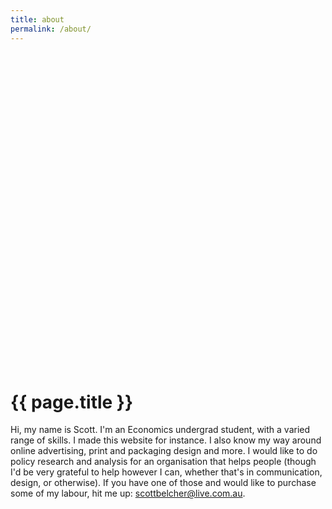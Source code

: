 ```yaml
---
title: about
permalink: /about/
---
```


<svg version="1.1" id="Layer_1" xmlns="http://www.w3.org/2000/svg" xmlns:xlink="http://www.w3.org/1999/xlink" x="0px" y="0px"
	 viewBox="0 0 640 640" style="enable-background:new 0 0 640 640;" xml:space="preserve">
<style type="text/css">
	.st0{stroke:#000000;stroke-width:0.5;stroke-linecap:round;stroke-linejoin:round;}
	.st1{fill:none;stroke:#000000;stroke-miterlimit:10;}
	.st2 {fill:#555555;}
	.st3{fill:none;stroke:#000000;stroke-width:2;stroke-linecap:round;stroke-linejoin:round;stroke-miterlimit:10;}
	.st4{fill:none;stroke:#000000;stroke-linecap:round;stroke-linejoin:round;stroke-miterlimit:10;}
	.st5{fill:#FFFFFF;}
	.st6{fill:none;stroke:#000000;stroke-width:3;stroke-linecap:round;stroke-linejoin:round;}
	.st7{fill:none;stroke:#000000;stroke-width:2;stroke-linecap:round;stroke-linejoin:round;}
</style>
<g>
	<g>
		<path d="M272.7,117.1c5.6,5.1,11.8,9.4,18.4,12.9c1.7,0.9,3.2-1.7,1.5-2.6c-6.4-3.4-12.4-7.6-17.8-12.4
			C273.4,113.7,271.2,115.8,272.7,117.1L272.7,117.1z"/>
	</g>
</g>
<g>
	<g>
		<path d="M275.6,129.5c5.7-2.4,10.5-6.7,13.3-12.2c0.4-0.7,0.2-1.6-0.5-2.1c-0.7-0.4-1.7-0.2-2.1,0.5c-2.4,4.8-6.5,8.8-11.5,10.8
			c-0.7,0.3-1.3,1-1,1.8C274,129.2,274.8,129.9,275.6,129.5L275.6,129.5z"/>
	</g>
</g>
<g>
	<g>
		<path d="M347.1,115.5c4,5.2,8.7,9.8,13.8,13.9c0.6,0.5,1.5,0.6,2.1,0c0.5-0.5,0.6-1.6,0-2.1c-5.1-4.1-9.7-8.8-13.8-13.9
			c-0.5-0.6-1.6-0.5-2.1,0C346.5,114,346.6,114.8,347.1,115.5L347.1,115.5z"/>
	</g>
</g>
<g>
	<g>
		<path d="M347.8,130.3c5.2-4.3,10.3-8.7,15.5-13c0.6-0.5,0.5-1.6,0-2.1c-0.6-0.6-1.5-0.5-2.1,0c-5.2,4.3-10.3,8.7-15.5,13
			c-0.6,0.5-0.5,1.6,0,2.1C346.3,130.9,347.1,130.8,347.8,130.3L347.8,130.3z"/>
	</g>
</g>
<g>
	<g>
		<path d="M314.9,131.6c4,3.4,6.4,8.6,8.3,13.4c1.4,3.5,2.5,7.1,3.5,10.7c0.7,2.5,1.5,6.4-0.2,8.6c-0.3,0.4-0.4,0.3-0.8,0.5
			c-1.1,0.4-2.1,0.8-3.2,1.1c-2.3,0.8-4.6,1.6-6.9,2.4c-1.8,0.6-1,3.5,0.8,2.9c2.2-0.8,4.4-1.6,6.7-2.3c1.6-0.6,3.5-0.9,4.9-1.9
			c2.5-1.8,2.7-5.7,2.4-8.5c-0.5-4.1-1.9-8.2-3.3-12.1c-1.2-3.4-2.6-6.7-4.3-9.8c-1.5-2.6-3.3-5.3-5.6-7.2
			C315.5,128.3,313.4,130.4,314.9,131.6L314.9,131.6z"/>
	</g>
</g>
<g>
	<path class="st0" d="M231.9,69.2c-1.2,0-1.3-0.2-4.2,1.5c-4,2.5-6.7,7.7-5.4,12.4l2.4,3.9c10.3,0.5,20.6,1.1,30.9,1.6
		c25.5,1.3,51,2.6,76.5,3.9c21,1.1,42.7,2.1,62.6-5.6c1.3-0.5,2.6-1.1,3.7-2.1c3.3-3.2,2.2-9,0.8-13.6c-0.5-1.7-1.1-3.5-2.3-4.8
		c0,0-1-2.7-7.2-1.4c-8-12.2-26-29.2-40.2-32.8c-5.7-1.4-11.5-2-17.3-2.5c-4.6-0.4-9.2-0.7-13.8-1c-13.9-0.7-27.9-0.3-41.4,3.1
		C259.1,36.5,240.8,53.3,231.9,69.2"/>
	<path class="st0" d="M294.8,76.8c-6,0.3-12.1,0.5-18-0.2"/>
	<path class="st0" d="M305.3,28.4c0.4-2.9-1.7-3.8-3.3-6.1s-2.8-5.8-1.1-8.1c0.7-0.9,1.7-1.4,2.6-1.8c3.5-1.4,7.2-2.2,10.9-2.1
		c1.4,0,2.8,0.2,4,1c2.1,1.5,2.5,4.6,2.4,7.3c-0.2,5.5,0.7,6.4-2.1,11"/>
</g>
<g>
	<g>
		<path d="M144,185.6c-2-1.4-3-3.7-4.1-5.7c-1.2-2.1-2.7-4-4.8-5.1c-2.4-1.3-5.2-1.6-7.9-1.7c-2.9-0.2-5.9-0.2-8.7,0.4
			c-11.8,2.2-16.8,15.5-13.9,26.2c3,10.9,13.3,17.9,24,19.8c2.9,0.5,5.9,0.8,8.9,0.7c2.6,0,5.9,0.1,8.3-1.2c2.7-1.4,2.9-4.7,3.2-7.4
			c0.4-3.2,0.6-6.4,0.6-9.6c0-2.5-0.5-4.8-2.7-6.4c-0.4-0.3-2-1.1-2.1-1.6c0-0.2-0.2,0.2,0-0.1c0.1-0.1,0.5-0.2,0.6-0.2
			c0.7-0.2,1.5-0.2,2.1-0.1c5.4,0.8,8.7,6.8,9.9,11.6c0.6,2.6,0.8,5.4,0.4,8c-0.4,2.7-1.3,5.5-3.5,7.2c-2.5,2-5.6,3.4-8.4,5
			c-2.9,1.6-5.7,3.3-8.6,4.9c-2.4,1.4-5.1,2.8-6.9,5c-1.9,2.3-3,5.1-3.5,7.9c-0.5,3-0.5,6-0.5,9c0,3.4,0,6.8,0,10.2
			c0,6.6,0.1,13.2,0.4,19.8c0.3,6.4,1.1,12.8,3,19c1.9,5.9,4.7,11.5,7.6,16.9c2.7,5,5.3,10.5,9.5,14.5c4.2,4,9.8,6.1,15.2,8.1
			c5.7,2.1,11.8,3.8,18,3.7c2.9-0.1,5.8-0.6,8.6-1.6c1.8-0.7,1-3.6-0.8-2.9c-5.6,2.1-11.6,1.7-17.3,0.3c-5.6-1.4-11.4-3.4-16.5-6.1
			c-2.5-1.3-4.6-3-6.5-5.1c-1.8-2.1-3.2-4.5-4.5-6.9c-2.9-5.1-5.8-10.3-8.1-15.7c-2.5-5.8-4-11.8-4.7-18c-0.7-6.2-0.7-12.5-0.8-18.8
			c-0.1-6.4-0.1-12.8-0.1-19.2c0-5.8,0.6-11.9,5.9-15.4c2.5-1.7,5.2-3,7.8-4.5c2.9-1.6,5.7-3.3,8.6-4.9c2.3-1.3,4.8-2.6,6.4-4.7
			c1.6-2.2,2.3-5,2.7-7.6c0.7-5.2-0.4-10.6-3.1-15.1c-2.5-4.2-7-8.1-12.2-7.4c-2.1,0.3-4.6,1.8-3.7,4.3c0.8,2.1,3.4,2.4,4.3,4.3
			c0.4,1,0.4,2.2,0.4,3.3c0,1.7-0.1,3.4-0.2,5c-0.1,1.5-0.3,3.1-0.5,4.6c-0.2,1.2-0.2,3.1-1.2,4c-0.9,0.8-2.4,0.8-3.4,0.9
			c-1.6,0.1-3.1,0.2-4.7,0.2c-2.8,0-5.7-0.3-8.5-0.9c-5.2-1.1-10.2-3.5-14.2-7.2c-3.9-3.6-6.6-8.5-7.1-13.8
			c-0.5-5.3,0.9-11.1,4.7-15c3.9-4.2,9.7-4.6,15.1-4.3c2.6,0.1,5.5,0.3,7.7,1.8c1.9,1.3,3,3.5,4.1,5.5c1.1,1.9,2.3,3.7,4.2,5
			C144,189.3,145.5,186.7,144,185.6L144,185.6z"/>
	</g>
</g>
<g>
	<g>
		<path d="M144.9,188.3c4.5-0.7,7.5-5.5,7-9.9c-0.5-5.1-4.5-8.9-9-10.8c-5.3-2.2-11.5-2.3-17.2-2.4c-5.6-0.1-11.3,0.4-16.5,2.5
			c-8.6,3.4-14.5,10.9-16.6,19.9c-1,4.4-1.1,8.9-0.4,13.3c0.8,5,2.9,9.4,5.4,13.8c1.6,2.7,3.1,5.4,4.2,8.3c1.1,2.8,1.8,5.8,2.4,8.8
			c1.1,5.9,1.7,11.9,2.2,17.8c1,12.2,1.3,24.5,2.2,36.8c0.9,11.9,2.5,23.9,6.2,35.4c3.3,10.6,8.4,21,17,28.2
			c8.1,6.7,18.2,10.5,28.6,12c12.4,1.8,25,0.3,37.2-1.8c3.1-0.5,6.3-1.1,9.4-1.7c1.9-0.4,1.1-3.2-0.8-2.9c-21.5,4.1-45.3,8.1-65.4-3
			c-4.4-2.4-8.3-5.5-11.6-9.3c-3.5-4-6.2-8.7-8.3-13.6c-4.5-10.2-6.8-21.5-8.2-32.5c-1.4-11.3-1.8-22.8-2.4-34.2
			c-0.6-11.3-1.2-22.9-3.6-34c-1.3-5.7-3.6-10.7-6.5-15.7c-2.4-4.1-4.3-8.2-5.1-12.9c-1.3-7.9,0.6-16.8,5.8-23
			c6.6-7.9,16.9-9.3,26.6-9c5.3,0.2,11.2,0.3,15.9,2.9c3.7,2.1,6.9,6.4,5,10.8c-0.8,1.8-2.3,3.1-4.3,3.4
			C142.2,185.7,143,188.6,144.9,188.3L144.9,188.3z"/>
	</g>
</g>
<g>
	<g>
		<path d="M482,353.5c22.5,2,45.2-9.7,57.8-28.2c7.2-10.6,11.5-24,8.9-36.8c-0.8-3.8-2-7.4-3.3-11.1c-1.2-3.6-2.4-7.2-3.6-10.8
			c-2.4-7.1-4.6-14.3-7.1-21.3c-2.2-6.3-5-12.3-9.4-17.4c-4.1-4.7-9.1-8.4-13.7-12.5c-3.8-3.4-7.7-7.2-9.5-12c-1.5-4-2-8.4-2-12.7
			c0-4.5,0.5-8.9,1.5-13.3c0.8-3.3,1.8-6.8,3.7-9.7c0.3-0.4,0.5-0.7,1-1.2c0.1-0.1,0.2-0.2,0.3-0.3c0.3-0.3-0.2,0.1,0.1-0.1
			c0.1-0.1,0.7-0.4,0.4-0.2c0.1,0,0.8-0.2,0.3-0.1c0.2-0.1,0.5,0,0.3,0c0.8,0.2,1.7,0.6,2.2,1.3c1,1.4-0.4,3.5-1,4.7
			c-1,1.9-2.3,3.8-2.6,6c-0.4,2.9-0.4,6.1-0.2,9c0.2,3.1,0.8,6.2,2.2,9c2.6,5,7.7,7.9,13.2,8.4c12.1,1.1,21-9.4,23.1-20.4
			c1-5.3,0.7-11.1-1.8-15.9c-1.2-2.3-3.1-4.4-5.4-5.7c-2.9-1.7-6.2-2.1-9.5-2.3c-2.5-0.1-5.1-0.3-7.6-1c-2-0.5-4.2-1.3-5.6-3
			c-0.6-0.8-1-1.7-1.1-2.6c0-0.3,0-0.5-0.1-0.8c0-0.1,0-0.2,0-0.4c0-0.5,0-0.1,0-0.1c-0.1,0,0.4-0.5-0.1,0.1
			c0.1-0.1,0.1-0.1-0.1,0.1c-0.6,0.6,0.2-0.3-0.4,0.2c0.1-0.1,0.4,0,0,0c0.6,0.1,1.3,0,1.9,0c5.7,0.4,11.5-0.1,17.1,1.1
			c2.2,0.4,4.3,1.1,6.2,2.2c1.4,0.8,2.8,1.7,4.2,2.6c4,2.4,8,5,11.1,8.5c1.6,1.8,3,3.9,3.6,6.2c0.8,3.1,0.9,6.3,0.6,9.4
			c-0.6,6.7-2.9,13.1-4.8,19.6c-2,6.9-3.2,13.7-2.8,20.9c0.4,7.7,1.8,15.3,2.8,22.9c1.1,7.7,2.1,15.5,3.2,23.2
			c1.1,7.7,2.1,15.5,3.2,23.2c1,7.5,2.6,15.2,2.1,22.9c-0.5,7-3.4,13.4-6.9,19.3c-3.5,5.9-7.5,11.6-11.5,17.2
			c-7.7,10.9-16.9,21.4-29.4,26.8c-6,2.6-12.5,3.7-19,2.9c-6.4-0.8-12.5-3.4-18-6.7c-5.6-3.3-10.8-7.3-16-11.3
			c-1.5-1.2-3.6,0.9-2.1,2.1c10.4,8.1,21.6,16.8,35.1,18.7c13.3,1.9,26.1-3.9,35.9-12.5c5.3-4.6,9.8-10,14-15.7
			c4.2-5.6,8.2-11.5,11.9-17.4c3.6-5.7,6.9-11.8,8.3-18.5c1.6-7.5,0.4-15.2-0.7-22.7c-2.2-15.6-4.3-31.3-6.5-46.9
			c-1.1-7.9-2.4-15.7-3.2-23.7c-0.4-3.9-0.6-7.8-0.2-11.7c0.3-3.5,1.1-6.9,2-10.2c1.8-6.5,4.1-12.9,5.1-19.6
			c0.9-5.8,0.9-12.5-2.4-17.6c-2.7-4.3-6.9-7.4-11.1-10.2c-3.2-2-6.4-4.3-9.9-5.7c-5.5-2.2-11.5-2.1-17.3-2.2
			c-2.1,0-4.2-0.3-6.2-0.3c-1.2,0-2.4,0.4-2.8,1.7c-0.4,1.5,0,3.4,0.6,4.8c0.9,2,2.6,3.5,4.5,4.4c2.3,1.1,4.8,1.7,7.3,2
			c2.9,0.4,5.9,0.3,8.8,0.9c12.8,2.5,11.9,19.2,6.8,28.1c-2.8,5-7.5,9-13.4,9.7c-5.4,0.7-11.2-1.3-14-6.2c-1.6-2.7-2.1-5.9-2.2-8.9
			c-0.1-1.5-0.1-2.9,0-4.4c0.1-1.3,0-2.8,0.4-4.1c1.1-3.6,5.5-7.8,3.2-11.8c-1.7-3-5.6-3.8-8.2-1.6c-2.4,2-3.6,5.4-4.6,8.3
			c-2.8,8.4-3.6,17.9-2,26.6c0.8,4.5,2.5,8.4,5.4,12c3.9,4.8,8.8,8.6,13.5,12.7c2.4,2.1,4.7,4.2,6.7,6.6c2.2,2.6,4,5.5,5.4,8.5
			c3.2,6.6,5.1,13.7,7.4,20.6c2.4,7.3,4.9,14.7,7.3,22c1.2,3.6,2.3,7.4,2.7,11.2c0.4,3.7,0.1,7.4-0.6,11.1
			c-4.5,23.1-24.6,41.2-47.3,45.9c-5.4,1.1-10.8,1.4-16.3,0.9C480,350.3,480.1,353.3,482,353.5L482,353.5z"/>
	</g>
</g>
<g>
	<path d="M437.4,529.8c-28.4,5.3-69.8,4.6-97.5-4.2c-2.7-0.9-5.5-1.8-8.4-2.1c-4.8-0.4-9.5,1.1-14.2,2.3c-25.6,6.7-53,4.4-77.3-6.7
		c-15.2-6.9-29.8-17.2-46.2-17.7c-8.3-0.3-18.5,1.1-22.9-6.7c10,7.8,15,21.4,23.8,30.8c6.9,7.3,15.8,11.7,24.6,15.8
		c11.7,5.3,23.6,10.2,35.5,15c10.7,4.4,21.5,8.7,32.7,10.8c22.3,4.2,45.1-0.6,67.1-6.4c41.5-10.9,83.2-25.7,117.4-53.9
		c5.7,7.8,10.6,16.4,14.6,25.5c1.7,3.9,3.2,8.3,2.1,12.4c-1.2,4.4-5.1,7.2-8.8,9.5c-9.7,6.3-19.3,12.5-29,18.8
		c-13.6,8.8-27.2,17.7-41.8,24.1c-31.3,13.9-66.1,16.5-99.7,12.1s-66.1-15.5-97.8-28.2c-24.1-9.6-48.7-20.6-66.4-41.1
		c-17.7-20.4-26.8-52.7-15-77.9c3.8-8.1,9.8-15.1,17.5-18.3c4.9-2,10.3-2.3,15.5-1.9c19.5,1.8,36.8,14.1,53.1,26
		c9,6.6,18.1,13.2,27.1,19.9c1.8,1.3,3.8,2.7,6,2.5c3.1-0.3,5.2-3.9,5.3-7.3c0.1-3.4-1.2-6.7-2.6-9.7l180.8,0.7
		c-1,4.7-5.2,8.8-4.1,13.5c0.6,2.8,3.1,4.7,5.7,5.3c2.6,0.6,5.2,0.1,7.8-0.4c13.5-2.6,27.1-5.2,40.6-7.9c6.8-1.3,13.6-2.6,20.5-1.8
		c6.8,0.8,13.7,4.1,17.7,10.2c3.1,4.7,4.2,10.6,4.8,16.4c0.8,7.1,1.1,14.3,0.8,21.4c-0.1,3.6-0.4,7.3-1.5,10.8
		c-1.7,5.5-5.1,10-8.7,14.2c-6.6,7.7-14,14.7-22.6,19.6c-6.2,3.6-13,6-19.7,8.4c-22.9,8.1-46.4,16.4-70.5,15.8"/>
</g>
<g>
	<path d="M359,590.8c-41.8-20.2-88.3-23.5-132.4-36.2c-14.8-4.3-30.4-10.4-39.3-24.3c-1.4-2.3-2.7-4.8-2.6-7.6
		c0.1-4.1,3.1-7.3,5.9-10.1c6.2-6.1,12.5-12.3,18.7-18.4c1.6-1.6,3.3-3.2,5.4-3.5c2.1-0.3,4.2,0.9,6.1,2.1
		c21,12.4,43.3,22.3,66.3,29.2c18,5.5,36.5,9.2,53.8,17c8.1,3.6,15.8,8.1,23.9,11.5c22.2,9.4,46.2,10.8,69.9,12.1"/>
</g>
<g id="XMLID_1_">
	<g>
		<path class="st5" d="M513.1,452.4c1.9,4.6,5,8.5,8.2,12.2c3.5,4,7.2,7.8,9.9,12.3l0.9,0.6c-1.3,1.8-2.6,3.5-3.8,5.3l-0.9-0.6
			c-1.3-2.2-2.9-4.1-4.6-6c-5.5-6.4-11-12.8-16.7-19c-0.1-0.3-0.2-0.7-0.3-1c-1-2.9-2.2-5.6-3.5-8.4c-3.4-7.1-7.9-13.7-13.2-19.5
			l-1-1.5c-3.3-0.6-6.1-3.7-9.3-2.9c-1.6,0.4-2.9,1.9-3.4,3.5c-0.5,1.6-0.5,3.4-0.2,5c-4.4-1.1-8.8-2.6-12.9-4.5
			c1.5-3,1.6-6.6,0.3-9.7l-0.1-0.7c-0.8-0.3-1.5-0.9-2.3-1.4c-0.8-0.5-1.7-0.8-2.5-0.4c-0.7,0.3-1,1.1-1.1,1.8
			c-0.1,0.7,0.1,1.5,0.2,2.2l-0.7,0.4c-1-1.9-1.4-4.1-1-6.2c0.6-2.6,2.9-4.9,5.5-5.1c1.5-0.1,3,0.3,4.5,0.8c2.6,0.9,5.2,1.9,7.8,2.9
			c7.8,3.1,15.5,6.7,22.8,10.9l0,0.1c3.6,2.8,6.9,5.8,10,9c1.4,1.5,2.8,3,3.7,4.8c1.7,3.5,1.6,7.6,2.8,11.3c0.4,1.2,0.9,2.3,1.6,3.4
			L513.1,452.4z"/>
		<path class="st2 theme-colour-background" d="M456.5,417.5c0.1-0.7,0.5-1.5,1.1-1.8c0.8-0.4,1.8-0.1,2.5,0.4c0.8,0.5,1.4,1.1,2.3,1.4l0.1,0.7
			c1.3,3.1,1.2,6.7-0.3,9.7l-3,1.4c-0.6-2.6-1.3-5.1-2.1-7.5l-0.2-0.2c-0.3-0.4-0.6-0.9-0.9-1.4l0.7-0.4
			C456.6,419,456.4,418.2,456.5,417.5z"/>
		<path class="st2 theme-colour-background" d="M481,449.5c-6.3-1.5-12.4-4.5-18.9-4.4l-0.2,0c-0.5-5.4-1.4-10.8-2.6-15.9l3-1.4c4.1,1.9,8.5,3.5,12.9,4.5
			c-0.3-1.7-0.3-3.4,0.2-5c0.5-1.6,1.8-3,3.4-3.5c3.2-0.8,6.1,2.3,9.3,2.9l1,1.5c5.3,5.8,9.8,12.4,13.2,19.5l-1.5,0.7
			c-1.8,0.9-3.5,2.1-5.5,2.7c-2.2,0.7-4.6,0.7-6.9,0.3c-2.3-0.4-4.5-1.2-6.7-2l-0.2,0C481.4,449.6,481.2,449.6,481,449.5z"/>
		<path class="st2 theme-colour-background" d="M461.9,445.2l0.2,0c6.5-0.1,12.5,2.9,18.9,4.4c2.1,7.2,2.1,13.9,2.2,21.7c0,0.5,0,0.9,0,1.4l-0.5,0
			c-5.7-3.7-12.2-6-18.9-7l-1.4-0.1C462.8,459,462.6,452,461.9,445.2z"/>
		<path class="st2 theme-colour-background" d="M462.4,465.6l1.4,0.1c6.7,0.9,13.2,3.3,18.9,7l0.5,0c0,1.1,0.1,2.2,0.2,3.3c0.1,1.6,0.3,3.1,0.6,4.7
			c0.8,5.2,2.1,10.4,3.4,15.5l1.2,0.8c-0.2,0.3-0.3,0.5-0.6,0.6c-0.3,0.1-0.7,0-1-0.1c-2.9-0.9-5.8-1.8-8.6-3
			c-1.8-0.8-3.6-1.9-5.6-2.3c-0.9-0.2-1.9-0.3-2.8-0.4c-0.7-0.1-1.4-0.2-2-0.4c-3.4-1-5.6-4.5-6.3-8c-0.7-3.5-0.1-7.1,0.3-10.7
			C462.1,470.4,462.3,468,462.4,465.6z"/>
		<path class="st5" d="M506.2,457.2c0.8,2.2,1.4,4.4,2.1,6.6c1,3.1,2.1,6.2,3.3,9.2l-1.4,0.5c-0.6,0.8-1.6,1.1-2.6,1.4
			c-7.2,1.7-14.9,1.8-22.2,0.2l-2,0.9c-0.1-1.1-0.2-2.2-0.2-3.3c0-0.5,0-0.9,0-1.4c-0.1-7.7-0.1-14.4-2.2-21.7
			c0.2,0,0.4,0.1,0.6,0.1l0.2,0c2.2,0.8,4.4,1.6,6.7,2c2.3,0.4,4.7,0.4,6.9-0.3c1.9-0.7,3.6-1.9,5.5-2.7l1.5-0.7
			c1.3,2.7,2.5,5.5,3.5,8.4C506,456.5,506.1,456.9,506.2,457.2z"/>
		<path class="st5" d="M488.6,497l-1.2-0.8c-1.3-5.1-2.6-10.3-3.4-15.5l1.8,0.5c1.9,0.7,4,1.1,6,1.6c2,0.5,4,1.3,5.5,2.6
			c0.7,0.6,1.3,1.4,2,2.1c1.1,1,2.4,1.9,3.4,2.9c1.3,1.4,2.2,3.2,2.3,5.2c0.1,1.5-0.3,3-0.7,4.4c-0.8,2.5-1.9,4.9-3.2,7.1l0,0.1
			c0.6,0,1.2,0.1,1.8,0.2l-0.4,1.9l-20.9,28.1l-33.2-18.8l21.4-26.5l0-0.1c1,0.1,1.9,0.2,2.8,0.4c2,0.4,3.8,1.4,5.6,2.3
			c2.8,1.3,5.7,2.1,8.6,3c0.3,0.1,0.7,0.2,1,0.1C488.2,497.5,488.4,497.2,488.6,497z"/>
		<path class="st2 theme-colour-background" d="M483.4,475.9l2-0.9c7.3,1.6,14.9,1.6,22.2-0.2c1-0.2,2-0.5,2.6-1.4l1.4-0.5c2.5,6.5,5.4,12.8,8.6,18.9
			l-0.5,1.4c-3.2,1.1-5.4,3.9-7.2,6.8c-1.7,2.9-3.2,6-5.5,8.4c-0.8-0.4-1.7-0.6-2.6-0.8c-0.5-0.1-1.1-0.3-1.7-0.3
			c-0.6-0.1-1.2-0.2-1.8-0.2l0-0.1c1.3-2.2,2.4-4.6,3.2-7.1c0.4-1.4,0.8-2.9,0.7-4.4c-0.1-1.9-1-3.8-2.3-5.2c-1-1.1-2.3-1.9-3.4-2.9
			c-0.7-0.7-1.3-1.4-2-2.1c-1.5-1.4-3.5-2.1-5.5-2.6c-2-0.5-4-0.9-6-1.6l-1.8-0.5C483.8,479.1,483.6,477.5,483.4,475.9z"/>
		<path d="M513.1,452.4l0.6-0.4c1.1,1.8,2.5,3.4,4.2,4.6c1.4,1.1,3.1,1.9,4.5,2.9c2.2,1.5,4.2,3.4,6.1,5.3c1.9,1.9,3.8,3.7,5.7,5.6
			c0.5,0.5,1.1,1.1,1.1,1.9c0,0.6-0.4,1.1-0.7,1.6c-0.8,1.2-1.7,2.3-2.5,3.5l-0.9-0.6c-2.7-4.5-6.4-8.3-9.9-12.3
			C518.1,460.9,515,457,513.1,452.4z"/>
		<path d="M508.3,463.8c-0.7-2.2-1.4-4.4-2.1-6.6c5.6,6.3,11.2,12.6,16.7,19c1.6,1.9,3.3,3.8,4.6,6l0.9,0.6c-2.1,3-4.3,5.9-6.4,8.9
			l-1.7,0.2c-3.2-6.1-6.1-12.4-8.6-18.9C510.4,470,509.3,466.9,508.3,463.8z"/>
	</g>
	<g>
		<path class="st6" d="M507.1,508.4L507.1,508.4c2.3-2.4,3.8-5.5,5.5-8.4c1.7-2.9,4-5.7,7.2-6.8"/>
		<path class="st6" d="M520.2,491.9c-3.2-6.1-6.1-12.4-8.6-18.9c-1.2-3-2.3-6.1-3.3-9.2c-0.7-2.2-1.4-4.4-2.1-6.6
			c-0.1-0.3-0.2-0.7-0.3-1c-1-2.9-2.2-5.6-3.5-8.4c-3.4-7.1-7.9-13.7-13.2-19.5"/>
		<path class="st6" d="M521.9,491.7c2.1-3,4.3-5.9,6.4-8.9c1.3-1.8,2.6-3.5,3.8-5.3c0.8-1.2,1.7-2.3,2.5-3.5c0.3-0.5,0.7-1,0.7-1.6
			c0-0.7-0.6-1.3-1.1-1.9c-1.9-1.9-3.8-3.7-5.7-5.6c-1.9-1.9-3.9-3.8-6.1-5.3c-1.5-1-3.1-1.8-4.5-2.9c-1.7-1.3-3.1-2.8-4.2-4.6
			c-0.6-1.1-1.2-2.2-1.6-3.4c-1.2-3.7-1.1-7.8-2.8-11.3c-0.9-1.8-2.3-3.3-3.7-4.8c-3.1-3.3-6.4-6.3-10-9"/>
		<path class="st6" d="M488.1,426.8c-3.3-0.6-6.1-3.7-9.3-2.9c-1.6,0.4-2.9,1.9-3.4,3.5c-0.5,1.6-0.5,3.4-0.2,5
			c-4.4-1.1-8.8-2.6-12.9-4.5c1.5-3,1.6-6.6,0.3-9.7"/>
		<path class="st6" d="M462.4,417.5c-0.8-0.3-1.5-0.9-2.3-1.4c-0.8-0.5-1.7-0.8-2.5-0.4c-0.7,0.3-1,1.1-1.1,1.8
			c-0.1,0.7,0.1,1.5,0.2,2.2"/>
		<path class="st6" d="M497.2,424.2c-0.5-0.3-1-0.6-1.5-0.8c-7.4-4.1-15-7.8-22.8-10.9c-2.6-1-5.2-2-7.8-2.9c-1.4-0.5-2.9-1-4.5-0.8
			c-2.7,0.2-4.9,2.5-5.5,5.1c-0.5,2.1-0.1,4.3,1,6.2c0.2,0.5,0.6,1,0.9,1.4"/>
		<path class="st6" d="M488.7,496.8c0,0,0,0.1-0.1,0.1c-0.2,0.3-0.3,0.5-0.6,0.6c-0.3,0.1-0.7,0-1-0.1c-2.9-0.9-5.8-1.8-8.6-3
			c-1.8-0.8-3.6-1.9-5.6-2.3c-0.9-0.2-1.9-0.3-2.8-0.4c-0.7-0.1-1.4-0.2-2-0.4c-3.4-1-5.6-4.5-6.3-8c-0.7-3.5-0.1-7.1,0.3-10.7
			c0.3-2.3,0.5-4.7,0.6-7.1c0.4-6.6,0.2-13.6-0.5-20.4c-0.5-5.4-1.4-10.8-2.6-15.9c-0.6-2.6-1.3-5.1-2.1-7.5"/>
		<path class="st6" d="M487.4,496.2c-1.3-5.1-2.6-10.3-3.4-15.5c-0.2-1.6-0.4-3.1-0.6-4.7c-0.1-1.1-0.2-2.2-0.2-3.3
			c0-0.5,0-0.9,0-1.4c-0.1-7.7-0.1-14.4-2.2-21.7c-0.2-0.8-0.5-1.6-0.8-2.4"/>
		<path class="st6" d="M482.7,472.6c-5.7-3.7-12.2-6-18.9-7"/>
		<path class="st6" d="M485.5,475c7.3,1.6,14.9,1.6,22.2-0.2c1-0.2,2-0.5,2.6-1.4"/>
		<path class="st6" d="M481.8,449.6c2.2,0.8,4.4,1.6,6.7,2c2.3,0.4,4.7,0.4,6.9-0.3c1.9-0.7,3.6-1.9,5.5-2.7"/>
		<path class="st6" d="M481.6,449.7c-0.2,0-0.4-0.1-0.6-0.1c-6.3-1.5-12.4-4.5-18.9-4.4"/>
		<path class="st6" d="M476.6,463.4c-2.4-1.7-5.1-3.1-7.9-4"/>
		<path class="st6" d="M476.1,454.8c-2.6-1-5.3-1.7-8-2.2"/>
		<path class="st6" d="M531.3,476.9c-2.7-4.5-6.4-8.3-9.9-12.3c-3.3-3.7-6.4-7.6-8.2-12.2c-0.1-0.3-0.2-0.6-0.3-0.9"/>
		<path class="st6" d="M527.4,482.2c-1.3-2.2-2.9-4.1-4.6-6c-5.5-6.4-11-12.8-16.7-19c-0.4-0.4-0.8-0.9-1.2-1.3"/>
		<path class="st6" d="M489.7,460.2c0.3,2.3,0.5,4.6,0.8,6.9c0.1,0.6,0.2,1.3,0.5,1.8c0.7,1,2.2,1.1,3.2,0.5c1-0.6,1.6-1.8,1.7-3
			c0.2-1.2,0-2.4-0.1-3.5c-0.1-1.2-0.1-2.4,0.3-3.5c0.1-0.3,0.3-0.6,0.6-0.6c0.2,0,0.3,0.1,0.5,0.3c2.6,2.4,4.4,5.6,5.2,9"/>
		<path class="st6" d="M501.1,507c1.3-2.2,2.4-4.6,3.2-7.1c0.4-1.4,0.8-2.9,0.7-4.4c-0.1-1.9-1-3.8-2.3-5.2c-1-1.1-2.3-1.9-3.4-2.9
			c-0.7-0.7-1.3-1.4-2-2.1c-1.5-1.4-3.5-2.1-5.5-2.6c-2-0.5-4-0.9-6-1.6"/>
		<path class="st6" d="M507.1,508.4C507.1,508.4,507.1,508.4,507.1,508.4c-0.8-0.4-1.7-0.6-2.6-0.8c-0.5-0.1-1.1-0.3-1.7-0.3
			c-0.6-0.1-1.2-0.2-1.8-0.2c0,0,0,0-0.1,0"/>
		<polyline class="st7" points="502.5,509.2 481.6,537.2 448.4,518.5 469.9,491.9 		"/>
	</g>
</g>
<g id="XMLID_36_">
	<g>
		<path class="st5" d="M200.2,401.9c-1-2.5-3.7-4.5-6.7-4.4c-1.7,0-3.3,0.7-4.9,1.3c-2.9,1.2-5.7,2.5-8.4,3.8
			c-8.4,4-16.6,8.5-24.3,13.5l0.1,0.1c-3.7,3.2-7.1,6.6-10.2,10.2c-1.4,1.6-2.8,3.3-3.6,5.2c-1.6,3.7-1,7.8-2,11.6
			c-0.2,0.9-0.5,1.8-1,2.7l0.6,0.2c-1.5,5.1-4.7,9.7-8.2,14.1c-3.5,4.3-7.2,8.6-9.7,13.4l-0.9,0.7c1.6,1.6,3.2,3.2,4.8,4.8l0.9-0.8
			c1.2-2.3,2.8-4.4,4.4-6.5c5.5-7,11-14,16.6-20.9c0.1-0.3,0.2-0.7,0.3-1c0.8-3,1.8-5.9,3-8.7c3.1-7.5,7.4-14.5,12.7-20.9l0.9-1.6
			c3.6-1,6.4-4.4,10.1-4c1.9,0.2,3.4,1.5,4.2,3.1c0.8,1.5,0.9,3.3,0.8,5c4.8-1.6,9.5-3.6,13.9-6c-2-2.8-2.5-6.4-1.3-9.6l0.1-0.7
			c0.9-0.4,1.6-1.1,2.4-1.6c0.8-0.6,1.8-1,2.8-0.7c0.8,0.2,1.3,0.9,1.5,1.7c0.2,0.7,0,1.5-0.1,2.2l0.8,0.3
			C200.7,406.1,201,403.9,200.2,401.9z"/>
		<path class="st2 theme-colour-background" d="M199,405.6c-0.2-0.7-0.7-1.4-1.5-1.7c-0.9-0.3-2,0.2-2.8,0.7c-0.8,0.6-1.5,1.3-2.4,1.6l-0.1,0.7
			c-1.2,3.2-0.7,6.8,1.3,9.6l3.4,1c0.4-2.6,1-5.2,1.6-7.7l0.2-0.2c0.3-0.5,0.6-1,0.8-1.5l-0.8-0.3C199,407.1,199.1,406.3,199,405.6z
			"/>
		<path class="st2 theme-colour-background" d="M175,440.4c6.9-2.2,13.4-5.9,20.6-6.6l0.2,0c0-5.5,0.4-10.9,1.3-16.2l-3.4-1c-4.4,2.4-9.1,4.4-13.9,6
			c0.1-1.7,0-3.4-0.8-5c-0.8-1.5-2.3-2.8-4.2-3.1c-3.7-0.4-6.5,3-10.1,4l-0.9,1.6c-5.3,6.4-9.6,13.5-12.7,20.9l1.7,0.5
			c2.1,0.7,4.2,1.7,6.4,2.1c2.5,0.5,5.2,0.2,7.7-0.5c2.5-0.7,4.9-1.7,7.3-2.8l0.2,0C174.6,440.5,174.8,440.4,175,440.4z"/>
		<path class="st2 theme-colour-background" d="M195.8,433.8l-0.2,0c-7.3,0.7-13.7,4.4-20.6,6.6c-1.6,7.5-0.9,14.1-0.2,21.8c0,0.5,0.1,0.9,0.1,1.4l0.6-0.1
			c6-4.3,13-7.4,20.3-9.1l1.6-0.3C196.4,447.5,195.8,440.6,195.8,433.8z"/>
		<path class="st2 theme-colour-background" d="M195.9,479.5c2.6-1.8,4.1-4.8,4.4-7.8c0.4-3.6-0.6-7.1-1.5-10.6c-0.5-2.3-1-4.7-1.4-7.1l-1.6,0.3
			c-7.4,1.7-14.4,4.8-20.3,9.1l-0.6,0.1c0.1,0.6,0.1,1.2,0.1,1.8c0.1,2.1,0,4.2-0.1,6.4c-0.3,5.3-1.2,10.6-2.1,15.8l-1.3,1
			c0.2,0.2,0.4,0.4,0.8,0.5c0.4,0.1,0.8-0.1,1.2-0.2c3.1-1.2,6.3-2.4,9.2-4c2-1.1,3.9-2.3,6-2.9c1.8-0.5,3.7-0.6,5.4-1.3
			C194.7,480.3,195.3,479.9,195.9,479.5z"/>
		<path class="st5" d="M147.7,450.9c-0.6,2.3-1.1,4.6-1.7,6.8c-0.8,3.2-1.7,6.4-2.7,9.5l1.6,0.3c0.7,0.7,1.9,0.9,3,1
			c8.3,0.9,16.8,0,24.7-2.5l2.3-0.9c0-0.6-0.1-1.2-0.1-1.8c0-0.5-0.1-0.9-0.1-1.4c-0.7-7.7-1.4-14.3,0.2-21.8
			c-0.2,0.1-0.4,0.1-0.7,0.2l-0.2,0c-2.4,1-4.7,2.1-7.3,2.8c-2.5,0.7-5.2,1-7.7,0.5c-2.2-0.4-4.2-1.4-6.4-2.1l-1.7-0.5
			c-1.2,2.9-2.2,5.8-3,8.7C147.9,450.3,147.8,450.6,147.7,450.9z"/>
		<path class="st5" d="M171.5,488.4l1.3-1c0.9-5.2,1.8-10.5,2.1-15.8l-1.9,0.6c-2.1,1-4.3,1.5-6.5,2.3c-2.2,0.7-4.3,1.7-5.9,3.3
			c-0.7,0.7-1.3,1.5-2,2.3c-1.1,1.2-2.4,2.1-3.5,3.3c-1.3,1.5-2.1,3.5-2.1,5.4c0,1.5,0.6,2.9,1.3,4.3c1.1,2.4,2.6,4.6,4.3,6.7l0,0.1
			c0,0,0,0,0,0l0.1,0.5l28.6,22.7l32.6-26l-24.2-17.6c-0.5,0.4-1.1,0.7-1.8,0.9c-1.7,0.7-3.6,0.8-5.4,1.3c-2.2,0.6-4.1,1.9-6,2.9
			c-2.9,1.6-6.1,2.8-9.2,4c-0.4,0.1-0.8,0.3-1.2,0.2C172,488.9,171.7,488.7,171.5,488.4z"/>
		<path class="st2 theme-colour-background" d="M175,465.3l-2.3,0.9c-7.9,2.5-16.5,3.3-24.7,2.5c-1.1-0.1-2.3-0.3-3-1l-1.6-0.3c-2.1,6.7-4.6,13.3-7.6,19.8
			l0.6,1.3c3.7,0.7,6.5,3.2,8.7,5.9c2.2,2.6,4.1,5.6,7,7.7c0.9-0.5,1.8-0.8,2.8-1.1c1.2-0.4,2.5-0.8,3.8-0.9l0-0.1
			c-1.7-2.1-3.2-4.3-4.3-6.7c-0.6-1.4-1.2-2.8-1.3-4.3c-0.1-1.9,0.7-3.9,2.1-5.4c1-1.2,2.4-2.2,3.5-3.3c0.7-0.8,1.3-1.6,2-2.3
			c1.6-1.6,3.7-2.5,5.9-3.3c2.2-0.7,4.4-1.3,6.5-2.3l1.9-0.6C175.1,469.6,175.1,467.4,175,465.3z"/>
		<path d="M139.8,446.1l-0.6-0.2c-1,2.3-2.6,4.3-4.6,6c-1.5,1.3-3.2,2.3-4.8,3.4c-2.3,1.8-4.3,3.9-6.3,6c-1.9,2.1-3.8,4.2-5.7,6.2
			c-0.5,0.6-1.1,1.2-1,2c0.1,0.6,0.5,1.1,1,1.5c1.1,1.1,2.1,2.1,3.2,3.2l0.9-0.7c2.6-4.8,6.3-9,9.7-13.4
			C135,455.8,138.3,451.2,139.8,446.1z"/>
		<path d="M146,457.8c0.6-2.3,1.1-4.6,1.7-6.8c-5.6,6.9-11.2,13.9-16.6,20.9c-1.6,2.1-3.2,4.2-4.4,6.5l-0.9,0.8
			c2.7,2.7,5.4,5.4,8.1,8l1.9,0c3-6.5,5.5-13.1,7.6-19.8C144.4,464.1,145.3,461,146,457.8z"/>
	</g>
	<g>
		<path class="st6" d="M152.1,502C152.1,502,152.1,502,152.1,502c-2.9-2.1-4.8-5-7-7.7c-2.2-2.7-5-5.2-8.7-5.9"/>
		<path class="st6" d="M135.8,487.1c3-6.5,5.5-13.1,7.6-19.8c1-3.1,1.9-6.3,2.7-9.5c0.6-2.3,1.1-4.6,1.7-6.8c0.1-0.3,0.2-0.7,0.3-1
			c0.8-3,1.8-5.9,3-8.7c3.1-7.5,7.4-14.5,12.7-20.9"/>
		<path class="st6" d="M133.8,487.1c-2.7-2.7-5.4-5.4-8.1-8c-1.6-1.6-3.2-3.2-4.8-4.8c-1.1-1.1-2.1-2.1-3.2-3.2
			c-0.4-0.4-0.9-0.9-1-1.5c-0.1-0.7,0.5-1.4,1-2c1.9-2.1,3.8-4.2,5.7-6.2c1.9-2.1,3.9-4.2,6.3-6c1.5-1.2,3.3-2.2,4.8-3.4
			c2-1.7,3.6-3.7,4.6-6c0.4-0.9,0.7-1.8,1-2.7c1-3.8,0.4-7.9,2-11.6c0.8-1.9,2.2-3.6,3.6-5.2c3.1-3.6,6.5-7,10.2-10.2"/>
		<path class="st6" d="M164.7,418.6c3.6-1,6.4-4.4,10.1-4c1.9,0.2,3.4,1.5,4.2,3.1c0.8,1.5,0.9,3.3,0.8,5c4.8-1.6,9.5-3.6,13.9-6
			c-2-2.8-2.5-6.4-1.3-9.6"/>
		<path class="st6" d="M192.4,406.3c0.9-0.4,1.6-1.1,2.4-1.6c0.8-0.6,1.8-1,2.8-0.7c0.8,0.2,1.3,0.9,1.5,1.7c0.2,0.7,0,1.5-0.1,2.2"
			/>
		<path class="st6" d="M154.2,417.1c0.5-0.3,1-0.7,1.6-1c7.8-5,15.9-9.5,24.3-13.5c2.8-1.3,5.6-2.6,8.4-3.8c1.5-0.7,3.2-1.3,4.9-1.3
			c3-0.1,5.8,1.9,6.7,4.4c0.8,2,0.5,4.3-0.4,6.3c-0.2,0.5-0.5,1-0.8,1.5"/>
		<path class="st6" d="M171.4,488.3c0,0,0.1,0.1,0.1,0.1c0.2,0.2,0.4,0.4,0.8,0.5c0.4,0.1,0.8-0.1,1.2-0.2c3.1-1.2,6.3-2.4,9.2-4
			c2-1.1,3.9-2.3,6-2.9c1.8-0.5,3.7-0.6,5.4-1.3c0.6-0.2,1.2-0.6,1.8-0.9c2.6-1.8,4.1-4.8,4.4-7.8c0.4-3.6-0.6-7.1-1.5-10.6
			c-0.5-2.3-1-4.7-1.4-7.1c-1.1-6.5-1.7-13.4-1.6-20.3c0-5.5,0.4-10.9,1.3-16.2c0.4-2.6,1-5.2,1.6-7.7"/>
		<path class="st6" d="M172.8,487.5c0.9-5.2,1.8-10.5,2.1-15.8c0.1-2.1,0.2-4.2,0.1-6.4c0-0.6-0.1-1.2-0.1-1.8
			c0-0.5-0.1-0.9-0.1-1.4c-0.7-7.7-1.4-14.3,0.2-21.8c0.2-0.8,0.4-1.7,0.6-2.5"/>
		<path class="st6" d="M175.5,463.5c6-4.3,13-7.4,20.3-9.1"/>
		<path class="st6" d="M172.7,466.2c-7.9,2.5-16.5,3.3-24.7,2.5c-1.1-0.1-2.3-0.3-3-1"/>
		<path class="st6" d="M174.1,440.6c-2.4,1-4.7,2.1-7.3,2.8c-2.5,0.7-5.2,1-7.7,0.5c-2.2-0.4-4.2-1.4-6.4-2.1"/>
		<path class="st6" d="M174.4,440.6c0.2-0.1,0.4-0.1,0.7-0.2c6.9-2.2,13.4-5.9,20.6-6.6"/>
		<path class="st6" d="M181.3,453.6c2.5-2,5.3-3.6,8.4-4.9"/>
		<path class="st6" d="M181,445c2.8-1.3,5.7-2.3,8.7-3.1"/>
		<path class="st6" d="M121.8,473.5c2.6-4.8,6.3-9,9.7-13.4c3.5-4.3,6.8-8.9,8.2-14.1"/>
		<path class="st6" d="M126.7,478.3c1.2-2.3,2.8-4.4,4.4-6.5c5.5-7,11-14,16.6-20.9c0.4-0.5,0.8-1,1.2-1.5"/>
		<path class="st6" d="M166.5,451.9c-0.1,2.3-0.1,4.7-0.2,7c0,0.6,0,1.3-0.4,1.9c-0.7,1-2.3,1.3-3.5,0.8c-1.2-0.5-1.9-1.6-2.3-2.7
			c-0.3-1.1-0.3-2.3-0.3-3.5c0-1.2-0.1-2.4-0.7-3.5c-0.1-0.3-0.4-0.6-0.8-0.5c-0.2,0-0.3,0.2-0.5,0.3c-2.6,2.7-4.3,6.1-4.9,9.6"/>
		<path class="st6" d="M158.7,499.9c-1.7-2.1-3.2-4.3-4.3-6.7c-0.6-1.4-1.2-2.8-1.3-4.3c-0.1-1.9,0.7-3.9,2.1-5.4
			c1-1.2,2.4-2.2,3.5-3.3c0.7-0.8,1.3-1.6,2-2.3c1.6-1.6,3.7-2.5,5.9-3.3c2.2-0.7,4.4-1.3,6.5-2.3"/>
		<path class="st6" d="M152.1,502C152.1,502,152.1,502,152.1,502c0.9-0.5,1.8-0.8,2.8-1.1c1.2-0.4,2.5-0.8,3.8-0.9c0,0,0,0,0,0
			c0,0,0,0,0.1,0"/>
		<polyline class="st7" points="158.8,500.4 187.4,523.1 220,497.1 195.9,479.5 191.1,476.1 		"/>
	</g>
</g>
<g>
	<path d="M208.7,518.9c1.8-1.6,3.6-3.1,5.4-4.7c1.6-1.4,3.3-2.9,5.4-3.5c2.1-0.6,4.6-0.1,5.7,1.7c1.3,2.1,0.2,4.9-1.1,7.1
		c-8.2,14.2-21.2,25-34.8,34.1c-1.2,0.8-2.4,1.6-3.8,1.6c-2.8,0.1-4.7-2.7-5.8-5.2c-0.9-2-1.6-4.4-0.7-6.4c1.4-3,5.4-3.5,7.9-5.6
		c1.3-1.1,2.2-2.6,3.2-4c2-2.6,4.6-4.7,7.2-6.8c3.7-3,7.4-5.9,11.2-8.9"/>
</g>
<g>
	<path d="M449.9,507.5c-2.8-0.4-5.5-3.1-8.2-2c-2.3,0.9-2.8,4.1-1.9,6.4c1.4,3.7,5,6.1,8.5,8.2c12.3,7.5,24.8,15,38.4,19.6
		c1.5,0.5,3.1,1,4.6,0.5c3-0.9,3.9-4.5,4.4-7.6c0.2-1.3,0.4-2.7-0.1-4c-0.7-1.8-2.8-2.8-4.6-3.5c-2.6-1.1-5.3-2.2-7.9-3.3"/>
</g>
<g>
	<g>
		<path d="M230.4,86c-8.7,9.9-11.1,23.1-11.9,35.8c-0.4,7-1,14.4,0.2,21.3c1.1,6.9,4.7,13.5,7.6,19.8c5.4,11.7,11.2,23.3,18.9,33.7
			c3.8,5.1,8,9.9,12.8,14c4.9,4.2,10.3,7.5,15.9,10.6c5.7,3.1,11.5,6.4,15.5,11.7c2.1,2.8,3.9,5.9,6.6,8.3c2.3,2,4.9,3.5,7.7,4.7
			c3,1.2,6.2,2,9.3,2.6c3.3,0.6,6.7,1.2,10.1,1.5c3.9,0.3,7.6-0.1,11.2-1.7c3.5-1.5,6.6-3.7,9.8-5.7c6.7-4.3,13.4-8.6,20.1-13
			c5.9-3.8,11.8-7.8,16.5-13.1c4.7-5.3,7.9-11.7,10.6-18.2c3-7.1,5.8-14.3,8.1-21.6c8.6-27.2,7.4-57.3-3.5-83.7
			c-1.3-3.2-2.8-6.3-4.3-9.4c-0.9-1.7-3.5-0.2-2.6,1.5c12.6,24.4,16.3,53.2,10.4,80c-1.6,7.2-3.9,14.2-6.6,21.1
			c-2.5,6.6-5.1,13.4-8.5,19.7c-3.4,6.1-7.9,11.2-13.4,15.4c-5.9,4.4-12.2,8.2-18.4,12.2c-3.2,2-6.4,4.1-9.6,6.1
			c-3.1,2-6.1,4.1-9.4,5.6c-3.5,1.6-7.1,1.9-10.9,1.6c-3.3-0.3-6.7-0.9-10-1.5c-5.9-1.2-11.9-3.1-16-7.7c-2.3-2.6-4-5.6-6.2-8.2
			c-2.1-2.4-4.5-4.4-7.1-6.1c-5.2-3.5-10.9-6.1-16.1-9.5c-5.1-3.4-9.8-7.5-13.9-12.1c-8.3-9.2-14.5-20-20-31.1
			c-2.8-5.6-5.3-11.2-7.9-16.9c-1.5-3.4-2.9-6.8-3.6-10.5c-0.7-3.8-0.7-7.6-0.6-11.4c0.3-12.2,0.7-25.3,6.4-36.4
			c1.4-2.6,3-5.1,4.9-7.3C233.8,86.7,231.7,84.6,230.4,86L230.4,86z"/>
	</g>
</g>
<g>
	<path class="st2 theme-colour-background" d="M283.7,225.1c-20.5-6.9-45-0.2-59.1,16.2c-18.7,21.7-18.8,55.6-39.5,75.3c-2,1.9-4.2,3.8-4.7,6.5
		c-0.4,2.7,1.1,5.3,2.7,7.5c5.6,8.4,11.4,17.1,19.7,22.8s20.1,7.7,28.5,2.1c5.4-3.6,8.7-9.5,11.7-15.2c3.9-7.3,7.8-14.7,11.7-22
		c6.4,4.8,5,14.6,2.9,22.3c-13,46.2-33.2,91.2-35,139.2c-0.1,2.8-0.1,5.8,1.7,7.9c1.8,2.2,4.9,2.6,7.7,3
		c62.9,7.9,126.5,15.9,189.5,8.9c3.2-0.4,6.7-0.8,9.2-2.9c3.2-2.7,4-7.3,4-11.5c0-11.2-4-21.9-6.9-32.7
		c-11.1-41.9-5.1-87.4-19.3-128.4c-1.3-3.8-1.8-9.5,2.1-10.3c1-0.2,2,0.1,2.9,0.4c9.9,3.5,8.4,17.7,10.8,28
		c2.4,10.3,6.3,25.9,16.1,29.6c10.4,3.9,26.5-9.6,34.6-17.3c6-5.7,6-4.5,11.2-11c5.2-6.5-6.7-24.2-6.7-24.2s-9.4-10.8-16.1-21.5
		s-8.8-16.3-18.2-27.9c-10.8-13.5-19.6-30.8-36.1-35.9c-8.1-2.5-16.9-1.6-25.2-2.9c-7.9-1.3-15.8-4.6-23.7-3.3
		c-6.1,1-11.4,4.7-16.7,8c-10.1,6.3-22.2,11.5-33.5,8.1c-12.8-3.9-20.7-17.8-33.6-21.7"/>
	<g>
		<path class="st2 theme-colour-background" d="M284,223.7c-16.5-5.5-35.3-2.6-49.7,7c-7.2,4.8-13,11.2-17.4,18.7c-4.4,7.3-7.5,15.3-10.4,23.2
			c-3,8.1-5.7,16.3-9.5,24.1c-1.8,3.8-3.8,7.4-6.2,10.8c-2.5,3.5-5.4,6.5-8.4,9.5c-1.5,1.5-3,3.2-3.5,5.3c-0.6,2.3,0.1,4.6,1.2,6.7
			c2.3,4.4,5.5,8.5,8.4,12.5c5.7,7.5,12.7,14.4,21.8,17.4c8.7,2.8,18.5,1.7,25.2-5c3.4-3.4,5.8-7.6,8-11.7
			c2.7-5.1,5.4-10.2,8.1-15.3c1.4-2.6,2.8-5.2,4.1-7.8c-0.8,0.1-1.6,0.2-2.4,0.3c5.8,4.6,4.5,13,2.9,19.2c-2.3,8.9-5.2,17.7-8,26.4
			c-5.7,17.7-11.8,35.4-16.8,53.3c-5,17.9-9,36.2-10.3,54.7c-0.3,4-1.1,8.7,0.2,12.7c1.1,3.6,4.2,5.4,7.8,6.1
			c4.6,0.9,9.4,1.2,14,1.8c5,0.6,10,1.2,15,1.9c39.7,4.8,79.7,8.8,119.8,8.2c10-0.2,20.1-0.6,30.1-1.4c4.9-0.4,9.8-0.8,14.7-1.4
			c3.7-0.5,7.5-1.4,10-4.5c2.4-2.9,3.1-6.7,3.2-10.4c0.1-4.6-0.5-9.2-1.4-13.6c-1.9-9.2-5.1-18.1-7.2-27.4
			c-8-36.1-4.9-73.8-14.1-109.7c-1.1-4.2-2.5-8.2-3.7-12.4c-0.6-1.9-1.7-6.8,1-7.7c1.5-0.5,3.4,0.6,4.6,1.4c1.2,0.8,2.1,1.9,2.8,3.1
			c1.5,2.6,2.2,5.7,2.7,8.6c0.5,3.3,0.8,6.6,1.3,9.9c0.5,3.1,1.2,6.2,2,9.2c1.6,6.3,3.6,12.8,7.3,18.3c3.4,4.9,8.3,8.6,14.5,8
			c6.7-0.6,12.8-4.4,18.1-8.3c5.5-4,10.2-8.7,15.3-13.1c1.7-1.5,3.5-2.9,5-4.6c1.9-2,4-4.1,4.5-6.9c0.9-5.1-1.6-10.6-3.8-15
			c-1.3-2.7-2.7-5.6-4.6-7.9c-3.6-4.5-7.3-8.9-10.7-13.5c-4.6-6.4-8.4-13.1-12.4-19.9c-4-6.7-8.7-12.6-13.3-18.8
			c-4.5-5.9-8.7-12.2-13.4-17.9c-4.5-5.4-9.7-10.3-16-13.5c-8.1-4-16.9-3.8-25.7-4.5c-4.8-0.4-9.4-1.5-14-2.6c-4.4-1.1-9-2-13.6-1.5
			c-8.6,0.9-15.4,6.7-22.8,10.8c-7.7,4.2-16.7,7.8-25.6,6.1c-7.4-1.4-13.3-6.4-18.8-11.2c-5.2-4.5-10.6-9-17.3-11.1
			c-1.8-0.6-2.6,2.3-0.8,2.9c14,4.4,21.7,19.8,36.6,22.4c8.5,1.4,17-1.2,24.6-5c3.8-1.9,7.4-4.2,11-6.5c3.7-2.3,7.6-4.4,11.9-5.2
			c4.5-0.8,9.1,0,13.5,1c4.5,1.1,9,2.2,13.7,2.7c8.8,0.9,17.8,0.2,25.9,4.2c13.1,6.5,20.6,20.2,29.2,31.4c4.6,6,9.1,11.9,12.9,18.4
			c3.9,6.7,7.8,13.4,12.3,19.6c3.4,4.7,6.9,9.4,10.8,13.7c0.3,0.4-0.3-0.5,0.1,0.1c0.3,0.5,0.6,1,0.9,1.5c1.1,1.9,2.2,3.8,3.2,5.8
			c1.1,2.3,2.2,4.7,2.9,7.2c0.6,2.1,1.1,4.6,0.3,6.7c-0.5,1.3-1.5,2.3-2.4,3.3c-0.8,1-1.7,1.9-2.7,2.8c-2,1.9-4.2,3.6-6.3,5.5
			c-4.8,4.5-9.8,8.9-15.4,12.5c-4.8,3-11.3,6.7-17.2,5.1c-5.9-1.6-9.3-8.1-11.4-13.3c-2.4-5.9-4.1-12.3-5.1-18.5
			c-1-6.2-1-12.8-3.6-18.6c-1.1-2.5-2.8-4.7-5.1-6.2c-2.6-1.6-6.5-2.7-8.9-0.2c-2,2.1-1.8,5.5-1.3,8.2c0.3,1.8,1,3.4,1.6,5.1
			c0.7,2.3,1.4,4.6,2.1,6.9c2.4,8.8,4,17.7,5.2,26.7c2.4,18.1,3,36.3,4.8,54.5c0.9,9,2.1,18,3.8,26.8c1.8,9.1,4.7,17.8,7,26.7
			c1.2,4.6,2.1,9.3,2.3,14.1c0.2,3.7,0.1,7.9-2,11c-2.5,3.7-7.4,3.9-11.4,4.3c-4.8,0.5-9.6,0.9-14.4,1.3c-39.3,2.9-78.9,0.4-118-3.8
			c-9.8-1-19.6-2.2-29.5-3.4c-5-0.6-10-1.2-15-1.9c-4.5-0.6-9.2-0.8-13.5-1.8c-1.8-0.4-3.6-1.2-4.5-2.9c-0.9-1.8-0.8-4-0.8-6
			c0.2-4.5,0.5-9,1-13.4c1-9.1,2.5-18.2,4.5-27.1c4-18,9.5-35.5,15.2-53c2.9-8.8,5.8-17.5,8.5-26.3c1.4-4.5,2.8-9,4.1-13.5
			c1.1-3.7,2.2-7.4,2.9-11.3c1-6.3,0.8-13.7-4.6-17.9c-0.7-0.6-1.9-0.6-2.4,0.3c-2.6,4.9-5.2,9.8-7.8,14.8c-2.3,4.4-4.6,9-7.2,13.2
			c-2.3,3.8-5.2,7.4-9.2,9.5c-3.8,2.1-8.3,2.6-12.6,2c-9.3-1.2-16.8-7-22.6-13.9c-3-3.6-5.7-7.5-8.3-11.4c-1.3-1.9-2.8-3.9-3.5-6.1
			c-0.7-2.4,0.4-4.4,2-6.1c2.8-2.9,5.6-5.5,8-8.7c2.4-3.1,4.4-6.5,6.3-10c3.7-7.1,6.5-14.7,9.2-22.3c5.5-15.1,11.1-31.1,23.6-41.8
			c12.5-10.7,30.2-15.2,46.3-11.9c2,0.4,3.9,0.9,5.8,1.6C285.1,227.2,285.9,224.3,284,223.7L284,223.7z"/>
	</g>
</g>
<g>
	<g>
		<path d="M285.7,195.7c7.8,5.7,17.8,6.7,27.2,7.3c11,0.6,22.1,0.4,33.1-0.8c4.8-0.5,11.1-0.6,14.6-4.5c1.3-1.5-0.9-3.6-2.1-2.1
			c-2.8,3.2-8.3,3.2-12.2,3.6c-5.2,0.6-10.4,0.9-15.7,1.1c-5.2,0.2-10.5,0.1-15.7-0.1c-4.7-0.2-9.4-0.5-14-1.4
			c-4.9-1-9.6-2.6-13.7-5.6C285.7,192,284.2,194.6,285.7,195.7L285.7,195.7z"/>
	</g>
</g>
<g>
	<path class="st5" d="M554.8,199c2.2-6.9,4.2-13.9,4.9-21.1c0.7-7.2,0-14.6-3.1-21.2c-2.7-5.7-6.9-10.6-11.3-15.1
		c-3.2-3.3-6.5-6.6-10-9.5c-2.3-1.9-5.6-3.8-8.1-2.1c-0.9,0.6-1.5,1.6-1.8,2.7c-0.7,2.6,0.5,5.4,2.3,7.4c1.8,2,4.1,3.4,6.3,4.9
		c4.2,2.8,8.2,6.1,11.8,9.7c3.2,3.2,6.1,6.7,7.2,11.1c0.9,3.7,0.4,7.6-0.1,11.4"/>
	<g>
		<path d="M556.2,199.4c3.1-9.8,5.9-20,5-30.3c-0.4-5-1.6-9.8-3.9-14.3c-2.1-4.2-5.2-7.9-8.3-11.4c-3.5-3.8-7.1-7.5-10.9-10.9
			c-3-2.6-7.7-6.6-11.8-3.7c-3.9,2.8-2.7,8.4-0.1,11.7c2.9,3.8,7.7,5.9,11.4,8.8c4.2,3.2,8.5,7,11.5,11.4c1.5,2.2,2.6,4.6,2.9,7.3
			c0.3,2.9-0.1,5.9-0.5,8.8c-0.1,0.8,0.2,1.6,1,1.8c0.7,0.2,1.7-0.2,1.8-1c0.7-4.6,1.3-9.5-0.4-13.9c-1.5-4-4.3-7.2-7.2-10.2
			c-3.3-3.3-7-6.3-10.8-9c-3.4-2.4-8-4.6-9-9c-0.4-1.7,0.1-4.3,2.2-4.6c2-0.2,4,1.4,5.4,2.6c3.6,3.1,7,6.4,10.3,9.9
			c3.1,3.3,6.2,6.7,8.6,10.6c2.4,3.9,3.9,8.2,4.6,12.7c1.7,10.9-1.4,21.7-4.7,32C552.7,200.4,555.6,201.2,556.2,199.4L556.2,199.4z"
			/>
	</g>
</g>
<g>
	<path class="st5" d="M557.2,189.6c1.2-10.6-0.8-21.3-4.8-31.2c-1.6-3.9-3.5-7.8-6.2-11c-2.8-3.2-6.5-5.8-10.7-6.5
		c-0.6-0.1-1.3-0.2-1.9,0c-2.3,0.6-2.7,3.7-2.1,5.9c1.3,4.5,5,7.8,8.2,11.2c4.9,5.3,8.8,11.5,11.6,18.1"/>
	<g>
		<path d="M558.7,189.6c0.8-7.6,0-15.4-1.9-22.8c-1.9-7-4.6-14.5-9.3-20.1c-2.1-2.5-4.8-4.7-7.9-6c-2.6-1.1-6.4-2.3-8.6,0.1
			c-1.9,2.2-1.5,5.5-0.5,8c1.3,3.1,3.5,5.6,5.8,8.1c5.6,5.9,10.2,12.3,13.4,19.8c0.3,0.8,1,1.3,1.8,1c0.7-0.2,1.4-1.1,1-1.8
			c-2.5-6-5.8-11.5-9.9-16.5c-2-2.4-4.2-4.5-6.3-6.9c-1.7-2-3.7-4.7-3.7-7.4c0-0.9,0.2-2.2,1.1-2.6c1.1-0.5,2.9,0.3,4,0.7
			c2.9,1.1,5.4,3.1,7.3,5.4c4.3,4.9,6.6,11.6,8.4,17.8c2.2,7.6,3.1,15.5,2.2,23.4C555.5,191.6,558.5,191.5,558.7,189.6L558.7,189.6z
			"/>
	</g>
</g>
<g>
	<path class="st5" d="M556.8,184.2c-3.5-11.4-8.2-22.9-16.8-31c-1.7-1.6-3.8-3.2-6.2-3.3c-2.4-0.1-4.9,2-4.5,4.3
		c0.2,0.8,0.6,1.4,1,2.1c4.1,6,13.3,13.4,15.2,15.6c1.9,2.2,1.9,4.2,1.9,4.2s0.1,3.9,1,7"/>
	<g>
		<path d="M558.2,183.8c-2.1-6.6-4.4-13.2-7.8-19.2c-1.6-3-3.5-5.8-5.7-8.4c-2.1-2.5-4.5-5.3-7.4-6.8c-2.8-1.4-6.3-1.4-8.4,1.2
			c-2.3,2.8-0.6,5.6,1.2,8.1c3.5,4.5,7.9,8.3,12,12.1c0.7,0.7,1.5,1.3,2.1,2c0.5,0.6,1,1.3,1.3,2c0.1,0.3,0.2,0.6,0.3,0.9
			c0.1,0.2,0.1,0.4,0.1,0.3c0.2,2.5,0.3,5,1.1,7.5c0.5,1.8,3.4,1.1,2.9-0.8c-0.6-2.2-0.8-4.3-0.9-6.6c-0.1-2-1.1-3.9-2.4-5.4
			c-1.2-1.3-2.6-2.5-3.9-3.6c-1.9-1.8-3.9-3.5-5.7-5.4c-1.8-1.8-3.7-3.8-5.2-5.9c-0.7-1-1.5-2.1-0.6-3.2c0.9-1.1,2.4-1.4,3.7-1
			c2.9,0.9,5.2,3.7,7.1,5.9c2,2.3,3.7,4.9,5.2,7.5c3.5,6.1,6,12.8,8.1,19.6C555.9,186.4,558.8,185.6,558.2,183.8L558.2,183.8z"/>
	</g>
</g>
<g>
	<path class="st5" d="M97.2,210.2c-3.8-6.5-7.3-13.2-9.4-20.2c-2.1-7-2.5-14.5-0.2-21.4c2.1-6,6.2-11.4,10.5-16.5
		c3.1-3.7,6.4-7.4,9.9-10.8c2.3-2.2,5.8-4.5,9-3.1c1.2,0.5,2,1.4,2.5,2.4c1.2,2.5,0.4,5.4-1.3,7.6s-4.2,3.9-6.5,5.7
		c-4.4,3.4-8.4,7.1-12,11.1c-3.1,3.5-5.9,7.5-6.4,11.9c-0.4,3.8,0.9,7.6,2.2,11.3"/>
	<g>
		<path d="M98.5,209.5c-4.9-8.5-9.8-17.6-10.8-27.5c-0.5-4.9,0-9.8,1.9-14.4c1.7-4.3,4.5-8.2,7.4-11.8c3.1-3.9,6.4-7.6,9.8-11.2
			c2.2-2.3,7.7-8,10.9-3.9c3,3.9-2.1,8.4-4.9,10.5c-3.8,2.9-7.6,5.9-11,9.4c-3.6,3.6-7.2,7.6-9.1,12.3c-2.1,5.3-0.6,10.6,1.2,15.8
			c0.6,1.8,3.5,1,2.9-0.8c-1.8-5-3.3-10.1-0.7-15.1c2.2-4.5,5.9-8.2,9.5-11.6c1.9-1.8,3.9-3.6,6-5.2c2-1.5,4-2.9,5.9-4.7
			c3.2-3,5.7-8,2.9-12c-3-4.3-8.3-2.9-11.9-0.2c-4.2,3.3-7.7,7.6-11.2,11.7c-3.2,3.8-6.5,7.8-8.8,12.2c-2.4,4.5-3.8,9.4-3.9,14.5
			c-0.3,12.1,5.4,23.3,11.4,33.5C96.8,212.7,99.4,211.1,98.5,209.5L98.5,209.5z"/>
	</g>
</g>
<g>
	<path class="st5" d="M92.7,201.3c-3.3-10.3-2.8-21.2,0.1-31.5c1.1-4.1,2.7-8.2,5.3-11.7c2.6-3.5,6.5-6.5,11.2-7.8
		c0.7-0.2,1.5-0.3,2.2-0.3c2.7,0.3,3.8,3.3,3.5,5.6c-0.7,4.6-4.4,8.4-7.5,12.2c-4.7,5.9-8.2,12.5-10.2,19.5"/>
	<g>
		<path d="M94.2,200.9c-2.2-7-2.7-14.3-1.8-21.6c0.8-6.6,2.5-13.8,6.2-19.4c1.6-2.5,3.8-4.6,6.4-6.2c1.2-0.8,2.6-1.4,4-1.8
			c1.3-0.4,2.9-0.9,3.9,0.3c1.7,2,0.3,5.2-0.8,7.1c-1.6,2.8-3.9,5.2-5.8,7.7c-4.6,5.9-8.2,12.6-10.3,19.8c-0.5,1.9,2.3,2.6,2.9,0.8
			c2.1-7.3,5.8-13.9,10.6-19.8c3.5-4.2,9.8-11,6.2-16.9c-1.9-3.1-5.4-2.8-8.4-1.7c-3.2,1.2-6,3.1-8.4,5.5c-5.2,5.4-7.5,13-8.8,20.2
			c-1.6,8.9-1.5,18,1.2,26.7C91.9,203.5,94.8,202.7,94.2,200.9L94.2,200.9z"/>
	</g>
</g>
<g>
	<path class="st5" d="M92.2,195.8c2.1-11.7,5.5-23.7,14-32.9c1.7-1.8,3.8-3.7,6.6-4.1c2.7-0.4,6.1,1.3,5.9,3.7
		c0,0.8-0.4,1.5-0.8,2.2c-3.7,6.5-13.1,15-14.9,17.4c0,0-4.5,4.9-1.5,11.9"/>
	<g>
		<path d="M93.7,196.2c1.2-6.7,2.8-13.4,5.5-19.7c1.4-3.1,3-6.1,5-8.9c1.9-2.6,4.2-5.7,7.2-6.9c1.4-0.6,2.9-0.7,4.2-0.1
			c1.3,0.6,1.9,1.4,1.3,2.7c-1.2,2.5-3.2,4.8-5,6.9c-3.1,3.6-6.8,6.8-9.8,10.5c-0.1,0.2-0.5,0.6-0.2,0.2c0,0-0.1,0.1-0.1,0.1
			c-0.2,0.3-0.5,0.6-0.7,0.9c-0.6,0.8-1,1.8-1.4,2.7c-1.2,3.1-1,6.5,0.3,9.6c0.7,1.8,3.6,1,2.9-0.8c-1.1-2.7-1.4-5.7-0.1-8.4
			c0.2-0.4,0.4-0.8,0.6-1.2c0.1-0.2,0.6-0.8,0.4-0.6c0.4-0.5,0.4-0.5,0.9-1c3.8-4.2,8-8,11.4-12.5c1.7-2.1,4.5-5.2,4-8.1
			c-0.5-3-4.1-4.6-6.9-4.5c-3.7,0.2-6.5,2.7-8.9,5.3c-2.5,2.8-4.6,6-6.4,9.3c-3.8,7.3-5.9,15.4-7.3,23.5
			C90.4,197.3,93.3,198.1,93.7,196.2L93.7,196.2z"/>
	</g>
</g>
</svg>



# {{ page.title }}

Hi, my name is Scott. I'm an Economics undergrad student, with a varied range of skills. I made this website for instance. I also know my way around online advertising, print and packaging design and more. I would like to do policy research and analysis for an organisation that helps people (though I'd be very grateful to help however I can, whether that's in communication, design, or otherwise). If you have one of those and would like to purchase some of my labour, hit me up: <a href="mailto:scottbelcher@live.com.au">scottbelcher@live.com.au</a>.
